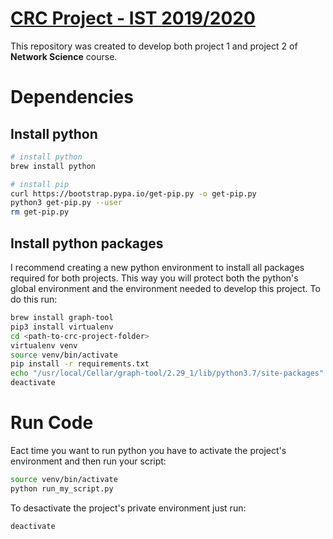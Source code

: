 # [CRC Project - IST 2019/2020](https://fenix.tecnico.ulisboa.pt/disciplinas/CRC7/2019-2020/1-semestre/project-1-0f6)
This repository was created to develop both project 1 and project 2 of **Network Science** course.

# Dependencies
## Install python
```bash
# install python
brew install python

# install pip
curl https://bootstrap.pypa.io/get-pip.py -o get-pip.py
python3 get-pip.py --user
rm get-pip.py
```

## Install python packages
I recommend creating a new python environment to install all packages required for both projects. This way you will protect both the python's global environment and the environment needed to develop this project. To do this run:
```bash
brew install graph-tool
pip3 install virtualenv
cd <path-to-crc-project-folder>
virtualenv venv
source venv/bin/activate
pip install -r requirements.txt
echo "/usr/local/Cellar/graph-tool/2.29_1/lib/python3.7/site-packages" > ./venv/lib/python3.7/site-packages/graph-tool.pth
deactivate
```

# Run Code
Eact time you want to run python you have to activate the project's environment and then run your script:
```bash
source venv/bin/activate
python run_my_script.py
```
To desactivate the project's private environment just run:
```bash
deactivate
```
